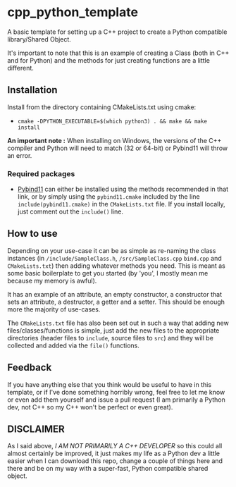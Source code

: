 # cpp_python_template
A basic template for setting up a C++ project to create a Python compatible library/Shared Object. 

It's important to note that this is an example of creating a Class (both in C++ and for Python) and the 
methods for just creating functions are a little different.

## Installation
Install from the directory containing CMakeLists.txt using cmake:
- `cmake -DPYTHON_EXECUTABLE=$(which python3) . && make && make install`

**An important note :**
When installing on Windows, the versions of the C++ compiler and Python will need to match (32 or 64-bit) or
Pybind11 will throw an error.

### Required packages
- [Pybind11](https://pybind11.readthedocs.io/en/stable/installing.html) can either be installed using the methods recommended in that link, or by simply using the `pybind11.cmake` included by
the line `include(pybind11.cmake)` in the `CMakeLists.txt` file. If you install locally, just comment out the `include()` line.
  

## How to use

Depending on your use-case it can be as simple as re-naming the class instances (in `/include/SampleClass.h`, `/src/SampleClass.cpp`
`bind.cpp` and `CMakeLists.txt`) then adding whatever methods you need. This is meant as some basic boilerplate to get you
started (by 'you', I mostly mean me because my memory is awful).

It has an example of an attribute, an empty constructor, a constructor that sets an attribute, a destructor, a getter 
and a setter. This should be enough more the majority of use-cases.

The `CMakeLists.txt` file has also been set out in such a way that adding new files/classes/functions is simple, 
just add the new files to the appropriate directories (header files to `include`, source files to `src`) and 
they will be collected and added via the `file()` functions.

## Feedback
If you have anything else that you think would be useful to have in this template, or if I've done something horribly wrong, 
feel free to let me know or even add them yourself and issue a pull request (I am primarily a Python dev, not C++ so my C++ 
won't be perfect or even great).

## DISCLAIMER
As I said above, *I AM NOT PRIMARILY A C++ DEVELOPER* so this could all almost certainly be improved, it just makes 
my life as a Python dev a little easier when I can download this repo, change a couple of things here and there 
and be on my way with a super-fast, Python compatible shared object.